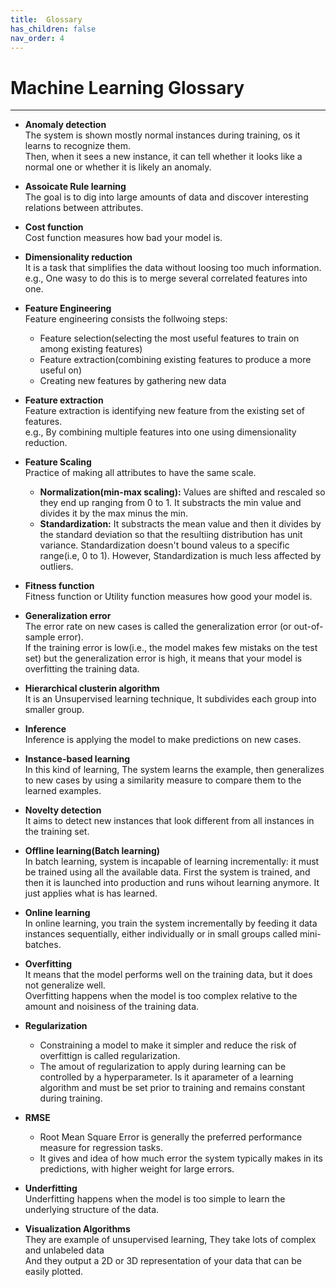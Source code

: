 ```yaml
---
title:  Glossary
has_children: false
nav_order: 4
---
```


# Machine Learning Glossary
---

- **Anomaly detection**<br/>
The system is shown mostly normal instances during training, os it learns to recognize them.<br/>
Then, when it sees a new instance, it can tell whether it looks like a normal one or whether it is likely an anomaly.


- **Assoicate Rule learning**<br/>
The goal is to dig into large amounts of data and discover interesting relations between attributes.


- **Cost function**<br/>
Cost function measures how bad your model is.


- **Dimensionality reduction**<br/>
It is a task that simplifies the data without loosing too much information.<br/>
e.g., One wasy to do this is to merge several correlated features into one.


- **Feature Engineering**<br/>
Feature engineering consists the follwoing steps:
   - Feature selection(selecting the most useful features to train on among existing features)
   - Feature extraction(combining existing features to produce a more useful on)
   - Creating new features by gathering new data
 
 
- **Feature extraction**<br/>
Feature extraction is identifying new feature from the existing set of features.<br/>
e.g., By combining multiple features into one using dimensionality reduction.


- **Feature Scaling**<br/>
Practice of making all attributes to have the same scale.
    - **Normalization(min-max scaling):** Values are shifted and rescaled so they end up ranging from 0 to 1. It substracts the min value and divides it by the max minus the min.
    - **Standardization:** It substracts the mean value and then it divides by the standard deviation so that the resultiing distribution has unit variance. Standardization doesn't bound valeus to a specific range(i.e, 0 to 1). However, Standardization is much less affected by outliers.


- **Fitness function**<br/>
Fitness function or Utility function measures how good your model is.


- **Generalization error**<br/>
The error rate on new cases is called the generalization error (or out-of-sample error).<br/>
If the training error is low(i.e., the model makes few mistaks on the test set) but the generalization error is high, it means that your model is overfitting the training data.


- **Hierarchical clusterin algorithm**<br/>
It is an Unsupervised learning technique, It subdivides each group into smaller group.<br/>


- **Inference**<br/>
Inference is applying the model to make predictions on new cases.


- **Instance-based learning**<br/>
In this kind of learning, The system learns the example, then generalizes to new cases by using a similarity measure to compare them to the learned examples.


- **Novelty detection**<br/>
It aims to detect new instances that look different from all instances in the training set.


- **Offline learning(Batch learning)**<br/>
In batch learning, system is incapable of learning incrementally: it must be trained using all the available data. First the system is trained, and then it is launched into production and runs wihout learning anymore. It just applies what is has learned.


- **Online learning**<br/>
In online learning, you train the system incrementally by feeding it data instances sequentially, either individually or in small groups called mini-batches.


- **Overfitting**<br/>
It means that the model performs well on the training data, but it does not generalize well.<br/>
Overfitting happens when the model is too complex relative to the amount and noisiness of the training data.


- **Regularization**<br/>
    - Constraining a model to make it simpler and reduce the risk of overfittign is called regularization.
    - The amout of regularization to apply during learning can be controlled by a hyperparameter. Is it aparameter of a learning algorithm and must be set prior to training and remains constant during training.
 
 
- **RMSE**<br/>
    - Root Mean Square Error is generally the preferred performance measure for regression tasks.
    - It gives and idea of how much error the system typically makes in its predictions, with higher weight for large errors.

- **Underfitting**<br/>
Underfitting happens when the model is too simple to learn the underlying structure of the data.


- **Visualization Algorithms**<br/>
They are example of unsupervised learning, They take lots of complex and unlabeled data<br/>
And they output a 2D or 3D representation of your data that can be easily plotted.

